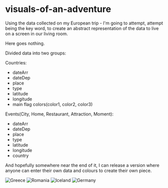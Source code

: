 # visuals-of-an-adventure
Using the data collected on my European trip - I'm going to attempt, attempt being the key word, to create an abstract representation of the data to live on a screen in our living room. 

Here goes nothing.

Divided data into two groups:

Countries:
  * dateArr
  * dateDep
  * place
  * type
  * latitude
  * longitude
  * main flag colors(color1, color2, color3)

 Events(City, Home, Restaurant, Attraction, Moment):
  * dateArr
  * dateDep
  * place
  * type
  * latitude
  * longitude
  * country

And hopefully somewhere near the end of it, I can release a version where anyone can enter their own data and colours to create their own piece.

![Greece](http://imgur.com/kISEL1D)
![Romania](http://imgur.com/Lk3PYuh)
![Iceland](http://imgur.com/qbQS688)
![Germany](http://imgur.com/T84EjEF)